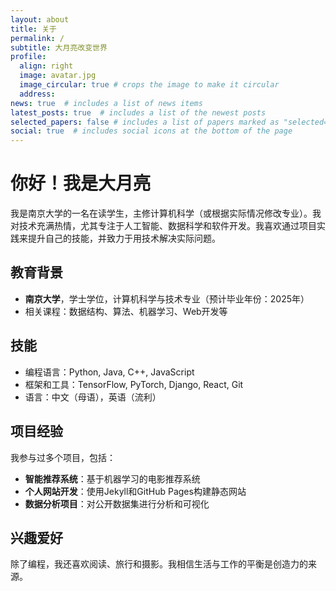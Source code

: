 ```yaml
---
layout: about
title: 关于
permalink: /
subtitle: 大月亮改变世界
profile:
  align: right
  image: avatar.jpg
  image_circular: true # crops the image to make it circular
  address: 
news: true  # includes a list of news items
latest_posts: true  # includes a list of the newest posts
selected_papers: false # includes a list of papers marked as "selected={true}"
social: true  # includes social icons at the bottom of the page
---
```


# 你好！我是大月亮

我是南京大学的一名在读学生，主修计算机科学（或根据实际情况修改专业）。我对技术充满热情，尤其专注于人工智能、数据科学和软件开发。我喜欢通过项目实践来提升自己的技能，并致力于用技术解决实际问题。

## 教育背景

- **南京大学**，学士学位，计算机科学与技术专业（预计毕业年份：2025年）
- 相关课程：数据结构、算法、机器学习、Web开发等

## 技能

- 编程语言：Python, Java, C++, JavaScript
- 框架和工具：TensorFlow, PyTorch, Django, React, Git
- 语言：中文（母语），英语（流利）

## 项目经验

我参与过多个项目，包括：

- **智能推荐系统**：基于机器学习的电影推荐系统
- **个人网站开发**：使用Jekyll和GitHub Pages构建静态网站
- **数据分析项目**：对公开数据集进行分析和可视化

## 兴趣爱好

除了编程，我还喜欢阅读、旅行和摄影。我相信生活与工作的平衡是创造力的来源。

<!--
<img src="https://user-images.githubusercontent.com/543384/178952701-6e595809-3059-41d4-9d88-356a9b339445.png" align = "middle" width = "800px">
-->

<!--
<br>

<a href="https://github.com/JinhongDong/JinhongDong.github.io/edit/master/_pages/about.md">
 <img src="https://user-images.githubusercontent.com/543384/192227995-fdb3a693-2f68-4dc4-b9bd-06053066322f.png" width = "800" align="middle" />
</a>

<br>
-->

